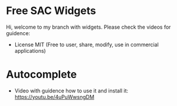 # Free SAC Widgets
Hi, welcome to my branch with widgets. Please check the videos for guidence:

* License MIT (Free to user, share, modify, use in commercial applications)

# Autocomplete
* Video with guidence how to use it and install it: https://youtu.be/4uPuWwsngDM
